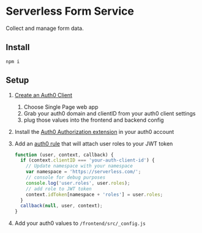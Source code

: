 # Serverless Form Service

Collect and manage form data.

## Install

```
npm i
```

## Setup

1. [Create an Auth0 Client](https://manage.auth0.com/#/clients/create)

    1. Choose Single Page web app
    2. Grab your auth0 domain and clientID from your auth0 client settings
    3. plug those values into the frontend and backend config

2. Install the [Auth0 Authorization extension](https://manage.auth0.com/#/extensions) in your auth0 account

3. Add an [auth0 rule](https://manage.auth0.com/#/rules) that will attach user roles to your JWT token

    ```js
    function (user, context, callback) {
      if (context.clientID === 'your-auth-client-id') {
        // Update namespace with your namespace
        var namespace = 'https://serverless.com/';
        // console for debug purposes
        console.log('user.roles', user.roles);
        // add role to JWT token
        context.idToken[namespace + 'roles'] = user.roles;
      }
      callback(null, user, context);
    }
    ```

4. Add your auth0 values to `/frontend/src/_config.js`
